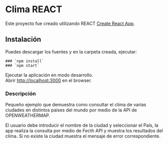 # Clima REACT

Este proyecto fue creado utilizando REACT [Create React App](https://github.com/facebook/create-react-app).

## Instalación

Puedes descargar los fuentes y en la carpeta creada, ejecutar:
```
### `npm install`
### `npm start`
```
Ejecutar la aplicación en modo desarrollo.<br>
Abrir [http://localhost:3000](http://localhost:3000) en el browser.

### Descripción
Pequeño ejemplo que demuestra como consultar el clima de varias ciudades en distintos paises del mundo por medio de la API de OPENWEATHERMAP.

El usuario debe introducir el nombre de la ciudad y seleccionar el País, la app realiza la consulta por medio de Fecth API y muestra los resultados del clima. Si no existe la ciudad muestra el mensaje de error correspondiente.

